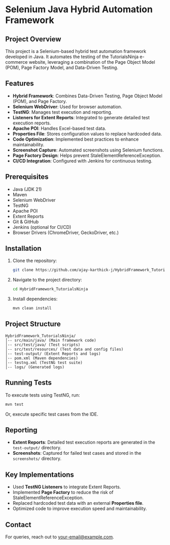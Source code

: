 # Selenium Java Hybrid Automation Framework

## Project Overview
This project is a Selenium-based hybrid test automation framework developed in Java. It automates the testing of the TutorialsNinja e-commerce website, leveraging a combination of the Page Object Model (POM), Page Factory Model, and Data-Driven Testing.

## Features
- **Hybrid Framework**: Combines Data-Driven Testing, Page Object Model (POM), and Page Factory.
- **Selenium WebDriver**: Used for browser automation.
- **TestNG**: Manages test execution and reporting.
- **Listeners for Extent Reports**: Integrated to generate detailed test execution reports.
- **Apache POI**: Handles Excel-based test data.
- **Properties File**: Stores configuration values to replace hardcoded data.
- **Code Optimization**: Implemented best practices to enhance maintainability.
- **Screenshot Capture**: Automated screenshots using Selenium functions.
- **Page Factory Design**: Helps prevent StaleElementReferenceException.
- **CI/CD Integration**: Configured with Jenkins for continuous testing.

## Prerequisites
- Java (JDK 21)
- Maven
- Selenium WebDriver
- TestNG
- Apache POI
- Extent Reports
- Git & GitHub
- Jenkins (optional for CI/CD)
- Browser Drivers (ChromeDriver, GeckoDriver, etc.)

## Installation
1. Clone the repository:
   ```sh
   git clone https://github.com/ajay-karthick-j/HybridFramework_TutorialsNinja.git
   ```
2. Navigate to the project directory:
   ```sh
   cd HybridFramework_TutorialsNinja
   ```
3. Install dependencies:
   ```sh
   mvn clean install
   ```

## Project Structure
```
HybridFramework_TutorialsNinja/
│-- src/main/java/ (Main framework code)
│-- src/test/java/ (Test scripts)
│-- src/test/resources/ (Test data and config files)
│-- test-output/ (Extent Reports and logs)
│-- pom.xml (Maven dependencies)
│-- testng.xml (TestNG test suite)
│-- logs/ (Generated logs)
```

## Running Tests
To execute tests using TestNG, run:
```sh
mvn test
```
Or, execute specific test cases from the IDE.

## Reporting
- **Extent Reports**: Detailed test execution reports are generated in the `test-output/` directory.
- **Screenshots**: Captured for failed test cases and stored in the `screenshots/` directory.

## Key Implementations
- Used **TestNG Listeners** to integrate Extent Reports.
- Implemented **Page Factory** to reduce the risk of StaleElementReferenceException.
- Replaced hardcoded test data with an external **Properties file**.
- Optimized code to improve execution speed and maintainability.

## Contact
For queries, reach out to [your-email@example.com](mailto:ajaykarthick.jeyaraman@gmail.com).

